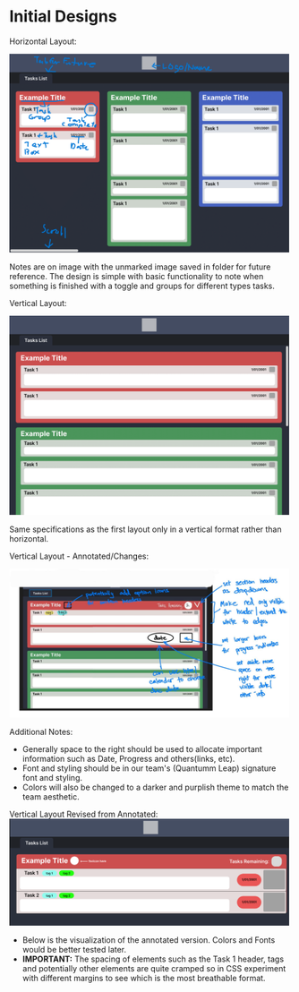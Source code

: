 # Initial Designs

Horizontal Layout:

<img src="mockup_horizontal_notes.png" alt="Horizontal Mockup" width="500">

Notes are on image with the unmarked image saved in folder for future reference. The design is simple with basic functionality to note when something is finished with a toggle and groups for different types tasks.

Vertical Layout:

<img src="mockup_vertical.png" alt="Vertical Mockup" width="500">

Same specifications as the first layout only in a vertical format rather than horizontal.

Vertical Layout - Annotated/Changes:

<img src="Vertical-annotated.jpg" width="500">

Additional Notes:

- Generally space to the right should be used to allocate important information such as Date, Progress and others(links, etc).
- Font and styling should be in our team's (Quantumm Leap) signature font and styling.
- Colors will also be changed to a darker and purplish theme to match the team aesthetic.

Vertical Layout Revised from Annotated:  
<img src="Vertical-Revised.png" width="500">

- Below is the visualization of the annotated version. Colors and Fonts would be better tested later.
- **IMPORTANT:** The spacing of elements such as the Task 1 header, tags and potentially other elements are quite cramped so in CSS experiment with different margins to see which is the most breathable format.
